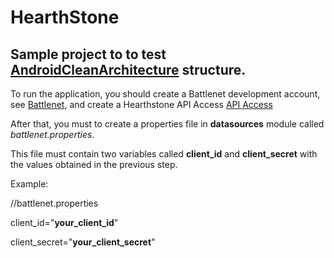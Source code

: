 # HearthStone

## Sample project to to test [AndroidCleanArchitecture](https://github.com/santukis/AndroidCleanArchitecture) structure.

To run the application, you should create a Battlenet development account, see [Battlenet](https://develop.battle.net/),
and create a Hearthstone API Access [API Access](https://develop.battle.net/access/clients)

After that, you must to create a properties file in **datasources** module called *battlenet.properties*. 

This file must contain two variables called **client_id** and **client_secret** with the values obtained in the previous step.

Example:

//battlenet.properties

client_id="**your_client_id**"

client_secret="**your_client_secret**"


